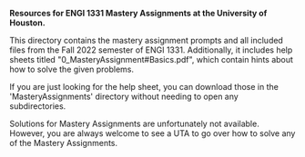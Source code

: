 **Resources for ENGI 1331 Mastery Assignments at the University of Houston.**

This directory contains the mastery assignment prompts and all included files from the Fall 2022 semester of ENGI 1331. Additionally, it includes help sheets titled "0_MasteryAssignment#Basics.pdf", which contain hints about how to solve the given problems.

If you are just looking for the help sheet, you can download those in the 'MasteryAssignments' directory without needing to open any subdirectories.

Solutions for Mastery Assignments are unfortunately not available. However, you are always welcome to see a UTA to go over how to solve any of the Mastery Assignments.

